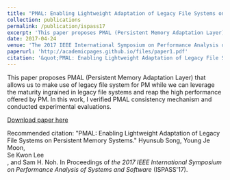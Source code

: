 ```yaml
---
title: "PMAL: Enabling Lightweight Adaptation of Legacy File Systems on Persistent Memory Systems"
collection: publications
permalink: /publication/ispass17
excerpt: 'This paper proposes PMAL (Persistent Memory Adaptation Layer) that allows us to make use of legacy file system for PM while we can leverage the maturity ingrained in legacy file systems and reap the high performance offered by PM. In this work, I verified PMAL consistency mechanism and conducted experimental evaluations.'
date: 2017-04-24
venue: 'The 2017 IEEE International Symposium on Performance Analysis of Systems and Software (ISPASS'17)'
paperurl: 'http://academicpages.github.io/files/paper1.pdf'
citation: '&quot;PMAL: Enabling Lightweight Adaptation of Legacy File Systems on Persistent Memory Systems.&quot; Hyunsub Song, Young Je Moon, <br>Se Kwon Lee</br>, and Sam H. Noh. In Proceedings of <i>the 2017 IEEE International Symposium on Performance Analysis of Systems and Software</i> (ISPASS'17).'
---
```

This paper proposes PMAL (Persistent Memory Adaptation Layer) that allows us to make use of legacy file system for PM while we can leverage the maturity ingrained in legacy file systems and reap the high performance offered by PM. In this work, I verified PMAL consistency mechanism and conducted experimental evaluations.

[Download paper here](http://sekwonlee.github.io/files/paper1.pdf)

Recommended citation: "PMAL: Enabling Lightweight Adaptation of Legacy File Systems on Persistent Memory Systems." Hyunsub Song, Young Je Moon, <br>Se Kwon Lee</br>, and Sam H. Noh. In Proceedings of <i>the 2017 IEEE International Symposium on Performance Analysis of Systems and Software</i> (ISPASS'17).
